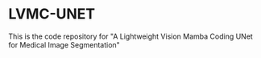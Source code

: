 # LVMC-UNET
This is the code repository for "A Lightweight Vision Mamba Coding UNet for Medical Image Segmentation"
